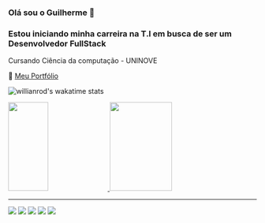 ### Olá sou o Guilherme :wave:
<h3>Estou iniciando minha carreira na T.I em busca de ser um Desenvolvedor FullStack</h3>
<p>Cursando Ciência da computação - UNINOVE</p>

🔗 <a href="https://portfolio-guiszlima.vercel.app" target="_blank">Meu Portfólio</a>

![willianrod's wakatime stats](https://github-readme-stats.vercel.app/api/wakatime?username=guiszlima&theme=radical)

<div>
  <a href="https://github.com/guiszlima">
    <img height="180em" width="40%" src="https://github-readme-stats.vercel.app/api?username=guiszlima&show_icons=true&theme=omni&include_all_commits=true&count_private=true"/>
    <img height="180em" width="50%" src="https://github-readme-stats.vercel.app/api/top-langs/?username=guiszlima&layout=compact&langs_count=16&theme=omni"/>
  </a>
</div>
<hr>
<div> 
  <a href="https://portfolio-guiszlima.vercel.app" target="_blank"><img src="https://img.shields.io/badge/-Portfólio-%23000000?style=for-the-badge&logo=vercel&logoColor=white" target="_blank"></a>
  <a href="https://instagram.com/guiszlima" target="_blank"><img src="https://img.shields.io/badge/-Instagram-%23E4405F?style=for-the-badge&logo=instagram&logoColor=white" target="_blank"></a>
  <a href ="mailto:gui.spicacci.dev@gmail.com"><img src="https://img.shields.io/badge/-Gmail-%23333?style=for-the-badge&logo=gmail&logoColor=white" target="_blank"></a>
  <a href="https://www.linkedin.com/in/guilherme-spicacci-lima-177a63245/" target="_blank"><img src="https://img.shields.io/badge/-LinkedIn-%230077B5?style=for-the-badge&logo=linkedin&logoColor=white" target="_blank"></a>
  <a href="https://wa.me/5511991993229" target="_blank"><img src="https://img.shields.io/badge/-WhatsApp-%25D36620?style=for-the-badge&logo=whatsapp&logoColor=white" target="_blank"></a>
</div>